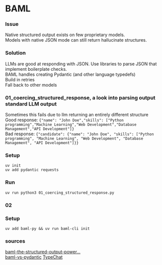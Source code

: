# BAML 

### Issue
Native structured output exists on few proprietary models.\
Models with native JSON mode can still return hallucinate structures.

### Solution
LLMs are good at responding with JSON. Use libraries to parse JSON that implement boilerplate checks.\
BAML handles creating Pydantic (and other language typedefs)\
Build in retries\
Fall back to other models



### 01_coercing_structured_response, a look into parsing output standard LLM output
Sometimes this fails due to llm returning an entirely different structure\
Good response: `{"name": "John Doe","skills": ["Python programming","Machine Learning","Web Development","Database Management","API Development"]}`\
Bad response: `{"candidate": {"name": "John Doe", "skills": ["Python programming", "Machine Learning", "Web Development", "Database Management", "API Development"]}}`


### Setup
`uv init`\
`uv add pydantic requests`

### Run
`uv run python3 01_coercing_structured_response.py`


### 02


### Setup
`uv add baml-py && uv run baml-cli init`


### sources
[baml-the-structured-output-power...](https://medium.com/@manavisrani07/baml-the-structured-output-power-tool-your-llm-workflow-has-been-missing-f326046d019b)\
[baml-vs-pydantic](https://docs.boundaryml.com/guide/comparisons/baml-vs-pydantic)
[TypeChat](https://microsoft.github.io/TypeChat/docs/introduction/)
